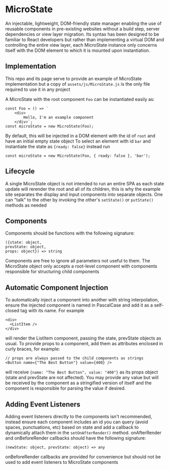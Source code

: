 # MicroState

An injectable, lightweight, DOM-friendly state manager enabling the use of reusable components in pre-existing websites without a build step, server dependencies or view layer migration. Its syntax has been designed to be familiar to React developers but rather than implementing a virtual DOM and controlling the entire view layer, each MicroState instance only concerns itself with the DOM element to which it is mounted upon instantiation.

## Implementation

This repo and its page serve to provide an example of MicroState implementation but a copy of `assets/js/MicroState.js` is the only file required to use it in any project

A MicroState with the root component `Foo` can be instantiated easily as:

```
const Foo = () => `
    <div>
        Hello, I'm an example component
    </div>`;
const microState = new MicroState(Foo);
```

By default, this will be injected in a DOM element with the id of `root` and have an initial empty state object
To select an element with id `bar` and instantiate the state as `{ready: false}` instead run

```
const microState = new MicroState(Foo, { ready: false }, 'bar');
```

## Lifecycle

A single MicroState object is not intended to run an entire SPA as each state update will rerender the root and all of its children, this is why the example site separates the display and input components into separate objects. One can "talk" to the other by invoking the other's `setState()` or `putState()` methods as needed

## Components

Components should be functions with the following signature:

```
({state: object,
prevState: object,
props: object}) => string
```

Components are free to ignore all parameters not useful to them. The MicroState object only accepts a root-level component with components responsible for structuring child components

## Automatic Component Injection

To automatically inject a component into another with string interpolation, ensure the injected component is named in PascalCase and add it as a self-closed tag with its name. For example

```
<div>
  <ListItem />
</div>
```

will render the ListItem component, passing the state, prevState objects as usual. To provide props to a component, add them as attributes enclosed in curly braces, for example:

```
// props are always passed to the child components as strings
<Button name={"The Best Button"} value={400} />
```

will receive `{name: "The Best Button", value: "400"}` as its props object (state and prevState are not affected). You may provide any value but will be received by the component as a stringified version of itself and the component is responsible for parsing the value if desired.

## Adding Event Listeners

Adding event listeners directly to the components isn't recommended, instead ensure each component includes an id you can query (avoid spaces, punctuations, etc) based on state and add a callback to dynamically attach them in the `setOnAfterRender()` method. onAfterRender and onBeforeRender callbacks should have the following signature:

```
(newState: object, prevState: object) => any
```

onBeforeRender callbacks are provided for convenience but should not be used to add event listeners to MicroState components
